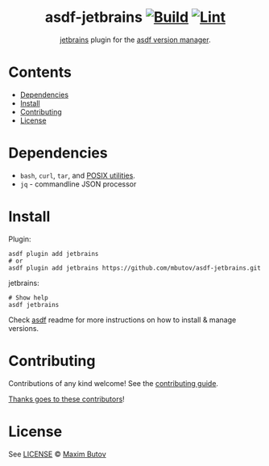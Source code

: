 <div align="center">

# asdf-jetbrains [![Build](https://github.com/mbutov/asdf-jetbrains/actions/workflows/build.yml/badge.svg)](https://github.com/mbutov/asdf-jetbrains/actions/workflows/build.yml) [![Lint](https://github.com/mbutov/asdf-jetbrains/actions/workflows/lint.yml/badge.svg)](https://github.com/mbutov/asdf-jetbrains/actions/workflows/lint.yml)

[jetbrains](https://github.com/mbutov/asdf-jetbrains) plugin for the [asdf version manager](https://asdf-vm.com).

</div>

# Contents

- [Dependencies](#dependencies)
- [Install](#install)
- [Contributing](#contributing)
- [License](#license)

# Dependencies

- `bash`, `curl`, `tar`, and [POSIX utilities](https://pubs.opengroup.org/onlinepubs/9699919799/idx/utilities.html).
- `jq` - commandline JSON processor

# Install

Plugin:

```shell
asdf plugin add jetbrains
# or
asdf plugin add jetbrains https://github.com/mbutov/asdf-jetbrains.git
```

jetbrains:

```shell
# Show help
asdf jetbrains
```

Check [asdf](https://github.com/asdf-vm/asdf) readme for more instructions on how to
install & manage versions.

# Contributing

Contributions of any kind welcome! See the [contributing guide](contributing.md).

[Thanks goes to these contributors](https://github.com/mbutov/asdf-jetbrains/graphs/contributors)!

# License

See [LICENSE](LICENSE) © [Maxim Butov](https://github.com/mbutov/)
